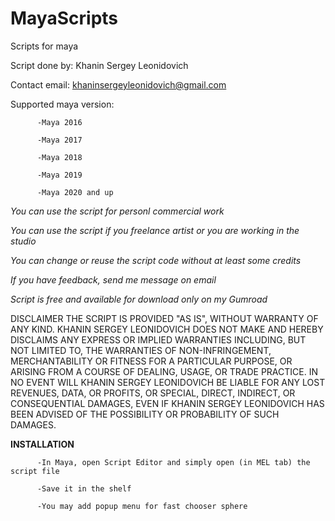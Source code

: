 # MayaScripts
Scripts for maya
      
Script done by: Khanin Sergey Leonidovich

Contact email: khaninsergeyleonidovich@gmail.com
 

Supported maya version:

          -Maya 2016

          -Maya 2017

          -Maya 2018

          -Maya 2019

          -Maya 2020 and up

         
*You can use the script for personl commercial work* 

*You can use the script if you freelance artist or you are working in the studio* 

*You can change or reuse the script code without at least some credits* 

*If you have feedback, send me message on email*

*Script is free and available for download only on my Gumroad*

   
DISCLAIMER
THE SCRIPT IS PROVIDED "AS IS", WITHOUT WARRANTY OF ANY KIND. 
KHANIN SERGEY LEONIDOVICH DOES NOT MAKE AND HEREBY DISCLAIMS ANY EXPRESS OR IMPLIED WARRANTIES INCLUDING, 
BUT NOT LIMITED TO, THE WARRANTIES OF NON-INFRINGEMENT, MERCHANTABILITY OR FITNESS FOR A PARTICULAR PURPOSE, 
OR ARISING FROM A COURSE OF DEALING, USAGE, OR TRADE PRACTICE. 
IN NO EVENT WILL KHANIN SERGEY LEONIDOVICH BE LIABLE FOR ANY LOST REVENUES, DATA, OR PROFITS, OR SPECIAL,
DIRECT, INDIRECT, OR CONSEQUENTIAL DAMAGES, EVEN IF KHANIN SERGEY LEONIDOVICH HAS BEEN ADVISED OF THE POSSIBILITY OR 
PROBABILITY OF SUCH DAMAGES.

**INSTALLATION**

          -In Maya, open Script Editor and simply open (in MEL tab) the script file
   
          -Save it in the shelf
   
          -You may add popup menu for fast chooser sphere
